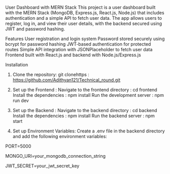 
User Dashboard with MERN Stack
This project is a user dashboard built with the MERN Stack (MongoDB, Express.js, React.js, Node.js) that includes authentication and a simple API to fetch user data. The app allows users to register, log in, and view their user details, with the backend secured using JWT and password hashing.

Features
User registration and login system
Password stored securely using bcrypt for password hashing
JWT-based authentication for protected routes
Simple API integration with JSONPlaceholder to fetch user data
Frontend built with React.js and backend with Node.js/Express.js

Installation
1. Clone the repository:
git clonehttps : https://github.com/Adithyan121/Technical_round.git
2. Set up the Frontend :
Navigate to the frontend directory : cd frontend
Install the dependencies : npm install
Run the development server : npm run dev

3. Set up the Backend :
Navigate to the backend directory : cd backend
Install the dependencies : npm install
Run the backend server : npm start

4. Set up Environment Variables:
Create a .env file in the backend directory and add the following environment variables:

PORT=5000

MONGO_URI=your_mongodb_connection_string

JWT_SECRET=your_jwt_secret_key
